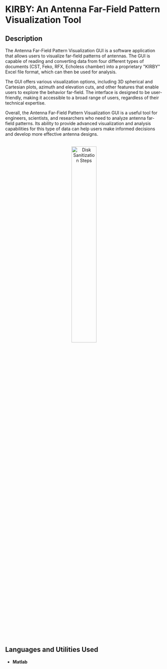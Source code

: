 <h1>KIRBY: An Antenna Far-Field Pattern Visualization Tool</h1>

<h2>Description</h2>
The Antenna Far-Field Pattern Visualization GUI is a software application that allows users to visualize far-field patterns of antennas. The GUI is capable of reading and converting data from four different types of documents (CST, Feko, RFX, Echoless chamber) into a proprietary "KIRBY" Excel file format, which can then be used for analysis.

The GUI offers various visualization options, including 3D spherical and Cartesian plots, azimuth and elevation cuts, and other features that enable users to explore the behavior far-field. The interface is designed to be user-friendly, making it accessible to a broad range of users, regardless of their technical expertise.

Overall, the Antenna Far-Field Pattern Visualization GUI is a useful tool for engineers, scientists, and researchers who need to analyze antenna far-field patterns. Its ability to provide advanced visualization and analysis capabilities for this type of data can help users make informed decisions and develop more effective antenna designs.
<br />

<p align="center">
<br/>
<img src="https://ssb.wiki.gallery/images/thumb/8/86/KRtDLD_Kirby.png/800px-KRtDLD_Kirby.png" height="40%" width="40%" alt="Disk Sanitization Steps"/>
<br />
  
<h2>Languages and Utilities Used</h2>

- <b>Matlab</b>



